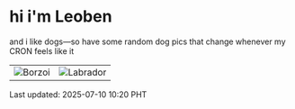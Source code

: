 # hi i'm Leoben

and i like dogs—so have some random dog pics that change whenever my CRON feels like it

|  |  |
|--------|----------|
| ![Borzoi](https://random-dog-vercel.vercel.app/api/random-borzoi?v=1752114002) | ![Labrador](https://random-dog-vercel.vercel.app/api/random-labrador?v=1752114002) |

Last updated: 2025-07-10 10:20 PHT
